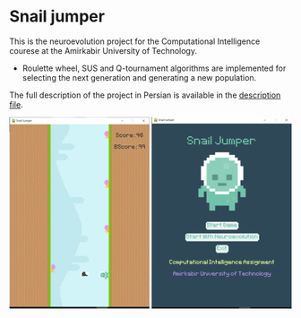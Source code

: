 # Snail jumper
This is the neuroevolution project for the Computational Intelligence courese at the Amirkabir University of Technology.


* Roulette wheel, SUS and Q-tournament algorithms are implemented for selecting the next generation and generating a new population.

The full description of the project in Persian is available in the [description file](description.pdf).


![Snail Jumber](SnailJumper-master/SnailJumper.png)
